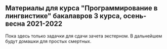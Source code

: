 ## Материалы для курса "Программирование в лингвистике" бакалавров 3 курса, осень-весна 2021-2022

Пока здесь только задачки для сдачи зачета экстерном. В дальнейшем будут домашки для простых смертных.
